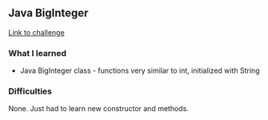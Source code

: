 ## Java BigInteger

[Link to challenge](https://www.hackerrank.com/domains/java/bignumber)

### What I learned
- Java BigInteger class - functions very similar to int, initialized with String

### Difficulties
None. Just had to learn new constructor and methods.
